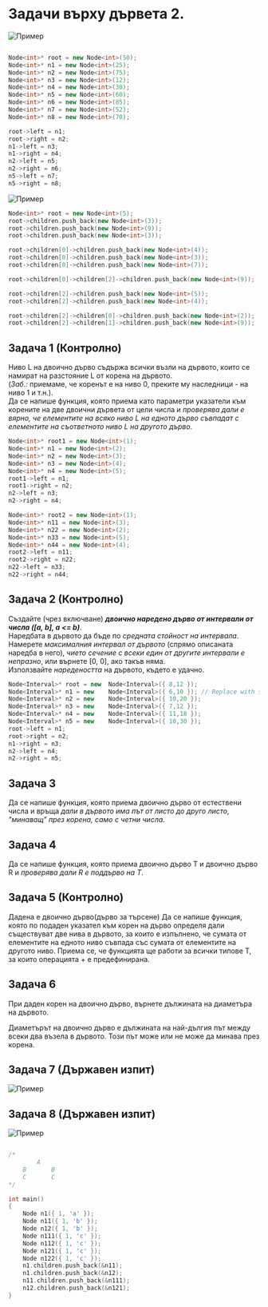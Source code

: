 # Задачи върху дървета 2.

![Пример](media/ExampleTree.png)

```c++

Node<int>* root = new Node<int>(50);
Node<int>* n1 = new Node<int>(25);
Node<int>* n2 = new Node<int>(75);
Node<int>* n3 = new Node<int>(12);
Node<int>* n4 = new Node<int>(30);
Node<int>* n5 = new Node<int>(60);
Node<int>* n6 = new Node<int>(85);
Node<int>* n7 = new Node<int>(52);
Node<int>* n8 = new Node<int>(70);

root->left = n1;
root->right = n2;
n1->left = n3;
n1->right = n4;
n2->left = n5;
n2->right = n6;
n5->left = n7;
n5->right = n8;
```

![Пример](media/ExampleTree2.png)

```c++
Node<int>* root = new Node<int>(5);
root->children.push_back(new Node<int>(3));
root->children.push_back(new Node<int>(9));
root->children.push_back(new Node<int>(3));

root->children[0]->children.push_back(new Node<int>(4));
root->children[0]->children.push_back(new Node<int>(3));
root->children[0]->children.push_back(new Node<int>(7));

root->children[0]->children[2]->children.push_back(new Node<int>(9));

root->children[2]->children.push_back(new Node<int>(5));
root->children[2]->children.push_back(new Node<int>(4));

root->children[2]->children[0]->children.push_back(new Node<int>(2));
root->children[2]->children[1]->children.push_back(new Node<int>(9));
```

## Задача 1 (Контролно) 
Ниво L на двоично дърво съдържа всички възли на дървото, които се намират на разстояние L от корена на дървото.  
(*Заб.:* приемаме, че коренът е на ниво 0, преките му наследници - на ниво 1 и т.н.).  
Да се напише функция, която приема като параметри указатели към корените на две двоични дървета от цели числа и *проверява дали е вярно, че елементите на всяко ниво L на едното дърво съвпадат с елементите на съответното ниво L на другото дърво*.

```c++
Node<int>* root1 = new Node<int>(1);
Node<int>* n1 = new Node<int>(2);
Node<int>* n2 = new Node<int>(3);
Node<int>* n3 = new Node<int>(4);
Node<int>* n4 = new Node<int>(5);
root1->left = n1;
root1->right = n2;
n2->left = n3;
n2->right = n4;

Node<int>* root2 = new Node<int>(1);
Node<int>* n11 = new Node<int>(3);
Node<int>* n22 = new Node<int>(2);
Node<int>* n33 = new Node<int>(5);
Node<int>* n44 = new Node<int>(4);
root2->left = n11;
root2->right = n22;
n22->left = n33;
n22->right = n44;
```

## Задача 2 (Контролно) 
Създайте (чрез включване) _**двоично наредено дърво от интервали от числа ([a, b], a <= b)**_.  
Наредбата в дървото да бъде по *средната стойност на интервала*.  
Намерете *максималния интервал от дървото* (спрямо описаната наредба в него), *чието сечение с всеки един от другите интервали е непразно*, или върнете [0, 0], ако такъв няма.  
Използвайте *наредеността* на дървото, където е удачно.  

```c++
Node<Interval>* root = new  Node<Interval>({ 8,12 });
Node<Interval>* n1 = new    Node<Interval>({ 6,10 }); // Replace with {6,8} and getMaxInterval(root) will return {8,12}
Node<Interval>* n2 = new    Node<Interval>({ 10,20 });
Node<Interval>* n3 = new    Node<Interval>({ 7,12 });
Node<Interval>* n4 = new    Node<Interval>({ 11,18 });
Node<Interval>* n5 = new    Node<Interval>({ 10,30 });
root->left = n1;
root->right = n2;
n1->right = n3;
n2->left = n4;
n2->right = n5;
```


## Задача 3 
Да се напише функция, която приема двоично дърво от естествени числа и връща *дали в дървото има път от листо до друго листо, "минаващ" през корена, само с четни числа*.  

## Задача 4
 Да се напише функция, която приема двоично дърво T и двоично дърво R и *проверява дали R е поддърво на T*.  

## Задача 5 (Контролно) 

Дадена е двоично дърво(дърво за търсене)
Да се напише функция, която по подаден указател към корен
на дърво определя дали съществуват две нива в дървото, за които е
изпълнено, че сумата от елементите на едното ниво съвпада със сумата от
елементите на другото ниво.
Приема се, че функцията ще работи за всички типове Т, за които операцията + e
предефинирана.

## Задача 6 
При даден корен на двоично дърво, върнете дължината на диаметъра на дървото.

Диаметърът на двоично дърво е дължината на най-дългия път между всеки два възела в дървото. Този път може или не може да минава през корена.

## Задача 7 (Държавен изпит)

![Пример](media/Task7.png)

## Задача 8 (Държавен изпит)

![Пример](media/Task8.png)

```c++

/*
        A
    B       B
    C       C       
*/

int main()
{
    Node n1({ 1, 'a' });
    Node n11({ 1, 'b' });
    Node n12({ 1, 'b' });
    Node n111({ 1, 'c' });
    Node n112({ 1, 'c' });
    Node n121({ 1, 'c' });
    Node n122({ 1, 'c' });
    n1.children.push_back(&n11);
    n1.children.push_back(&n12);
    n11.children.push_back(&n111);
    n12.children.push_back(&n121);
}

```